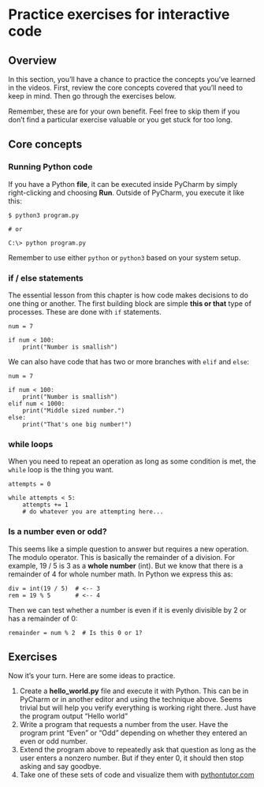 Practice exercises for interactive code
=======================================

Overview
--------

In this section, you’ll have a chance to practice the concepts you’ve learned in the videos. First, review the core concepts covered that you’ll need to keep in mind. Then go through the exercises below.

Remember, these are for your own benefit. Feel free to skip them if you don’t find a particular exercise valuable or you get stuck for too long.

Core concepts
-------------

### Running Python code

If you have a Python **file**, it can be executed inside PyCharm by simply right-clicking and choosing **Run**. Outside of PyCharm, you execute it like this:

    $ python3 program.py

    # or

    C:\> python program.py

Remember to use either `python` or `python3` based on your system setup.

### if / else statements

The essential lesson from this chapter is how code makes decisions to do one thing or another. The first building block are simple **this or that** type of processes. These are done with `if` statements.

    num = 7

    if num < 100:
        print("Number is smallish")

We can also have code that has two or more branches with `elif` and `else`:

    num = 7

    if num < 100:
        print("Number is smallish")
    elif num < 1000:
        print("Middle sized number.")
    else:
        print("That's one big number!")

### while loops

When you need to repeat an operation as long as some condition is met, the `while` loop is the thing you want.

    attempts = 0

    while attempts < 5:
        attempts += 1
        # do whatever you are attempting here...

### Is a number even or odd?

This seems like a simple question to answer but requires a new operation. The modulo operator. This is basically the remainder of a division. For example, 19 / 5 is 3 as a **whole number** (int). But we know that there is a remainder of 4 for whole number math. In Python we express this as:

    div = int(19 / 5)  # <-- 3
    rem = 19 % 5       # <-- 4

Then we can test whether a number is even if it is evenly divisible by 2 or has a remainder of 0:

    remainder = num % 2  # Is this 0 or 1?

Exercises
---------

Now it’s your turn. Here are some ideas to practice.

1.  Create a **hello\_world.py** file and execute it with Python. This can be in PyCharm or in another editor and using the technique above. Seems trivial but will help you verify everything is working right there. Just have the program output “Hello world”
2.  Write a program that requests a number from the user. Have the program print “Even” or “Odd” depending on whether they entered an even or odd number.
3.  Extend the program above to repeatedly ask that question as long as the user enters a nonzero number. But if they enter 0, it should then stop asking and say goodbye.
4.  Take one of these sets of code and visualize them with [pythontutor.com](http://pythontutor.com/visualize.html#mode=edit)
